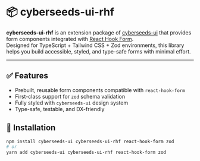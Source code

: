 # 📦 cyberseeds-ui-rhf

**cyberseeds-ui-rhf** is an extension package of [cyberseeds-ui](https://github.com/cyberseeds/cyberseeds-ui) that provides form components integrated with [React Hook Form](https://react-hook-form.com/).  
Designed for TypeScript + Tailwind CSS + Zod environments, this library helps you build accessible, styled, and type-safe forms with minimal effort.

---

## ✅ Features

- Prebuilt, reusable form components compatible with `react-hook-form`
- First-class support for `zod` schema validation
- Fully styled with `cyberseeds-ui` design system
- Type-safe, testable, and DX-friendly

## 🚀 Installation

```bash
npm install cyberseeds-ui cyberseeds-ui-rhf react-hook-form zod
# or
yarn add cyberseeds-ui cyberseeds-ui-rhf react-hook-form zod
```
